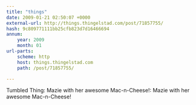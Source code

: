 ```yaml
---
title: "things"
date: 2009-01-21 02:50:07 +0000
external-url: http://things.thingelstad.com/post/71857755/
hash: 9c809771111bb25cfb823d7d16466694
annum:
    year: 2009
    month: 01
url-parts:
    scheme: http
    host: things.thingelstad.com
    path: /post/71857755/

---
```


Tumbled Thing: Mazie with her awesome Mac-n-Cheese!: Mazie with her awesome Mac-n-Cheese! 
